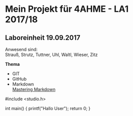 # Mein Projekt für 4AHME - LA1 2017/18
## Laboreinheit 19.09.2017

Anwesend sind:  
Strauß, Strutz, Tuttner, Uhl, Waltl, Wieser, Zitz

**Thema**
* GIT
* GitHub
* Markdown  
[Mastering Markdown](https://guides.github.com/features/mastering-markdown/)


#include <studio.h>

int main()
{
  printf("Hallo User");
  return 0;
}
